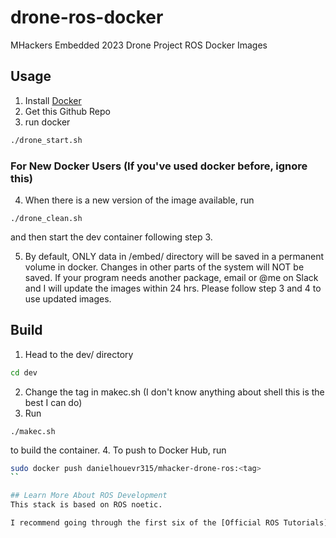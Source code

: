 # drone-ros-docker
MHackers Embedded 2023 Drone Project ROS Docker Images

## Usage
1. Install [Docker](https://www.docker.com)
2. Get this Github Repo
3. run docker
```bash
./drone_start.sh
```

### For New Docker Users (If you've used docker before, ignore this)
4. When there is a new version of the image available, run
```
./drone_clean.sh
```
and then start the dev container following step 3.

5. By default, ONLY data in /embed/ directory will be saved in a permanent volume in docker. Changes in other parts of the system will NOT be saved. If your program needs another package, email or @me on Slack and I will update the images within 24 hrs. Please follow step 3 and 4 to use updated images. 

## Build
1. Head to the dev/ directory
```bash
cd dev
```
2. Change the tag in makec.sh (I don't know anything about shell this is the best I can do)
3. Run
```
./makec.sh
```
to build the container. 
4. To push to Docker Hub, run
```bash
sudo docker push danielhouevr315/mhacker-drone-ros:<tag>
``

## Learn More About ROS Development
This stack is based on ROS noetic. 

I recommend going through the first six of the [Official ROS Tutorials](http://wiki.ros.org/ROS/Tutorials) to get started with ROS development. 
